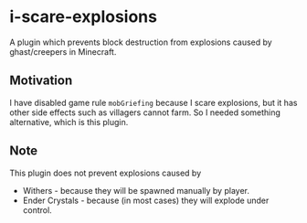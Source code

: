 # i-scare-explosions
A plugin which prevents block destruction from explosions caused by ghast/creepers in Minecraft.

## Motivation
I have disabled game rule `mobGriefing` because I scare explosions,
but it has other side effects such as villagers cannot farm.
So I needed something alternative, which is this plugin.

## Note
This plugin does not prevent explosions caused by
- Withers - because they will be spawned manually by player.
- Ender Crystals - because (in most cases) they will explode under control.
